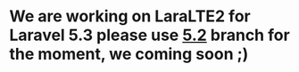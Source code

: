 # We are working on LaraLTE2 for Laravel 5.3 please use [5.2](https://github.com/kossa/laralte2/tree/5.2) branch for the moment, we coming soon ;)